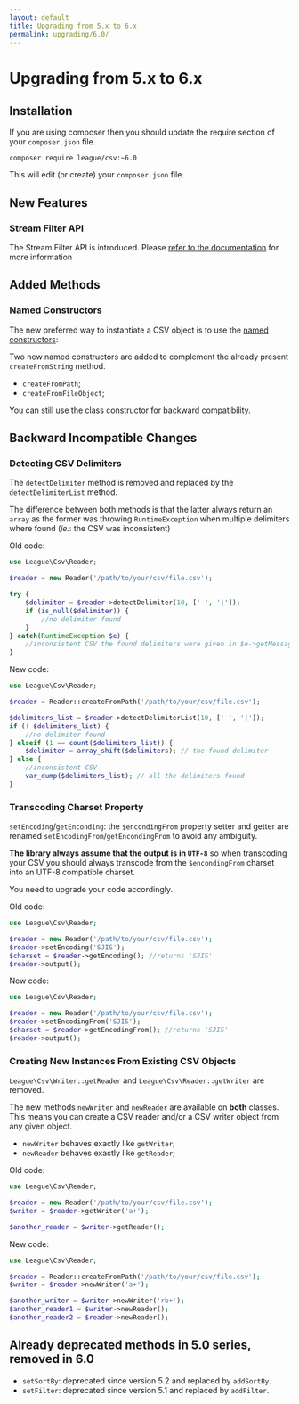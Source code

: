 ```yaml
---
layout: default
title: Upgrading from 5.x to 6.x
permalink: upgrading/6.0/
---
```


# Upgrading from 5.x to 6.x

## Installation

If you are using composer then you should update the require section of your `composer.json` file.

~~~
composer require league/csv:~6.0
~~~

This will edit (or create) your `composer.json` file.

## New Features

### Stream Filter API

The Stream Filter API is introduced. Please [refer to the documentation](/filtering/) for more information

## Added Methods

### Named Constructors

The new preferred way to instantiate a CSV object is to use the [named constructors](/overview/#instantiation):

Two new named constructors are added to complement the already present `createFromString` method.

* `createFromPath`;
* `createFromFileObject`;

You can still use the class constructor for backward compatibility.

## Backward Incompatible Changes

### Detecting CSV Delimiters

The `detectDelimiter` method is removed and replaced by the `detectDelimiterList` method.

The difference between both methods is that the latter always return an `array` as the former was throwing `RuntimeException` when multiple delimiters where found (*ie.*: the CSV was inconsistent)

Old code:

~~~php
use League\Csv\Reader;

$reader = new Reader('/path/to/your/csv/file.csv');

try {
    $delimiter = $reader->detectDelimiter(10, [' ', '|']);
    if (is_null($delimiter)) {
        //no delimiter found
    }
} catch(RuntimeException $e) {
    //inconsistent CSV the found delimiters were given in $e->getMessage();
}

~~~

New code:

~~~php
use League\Csv\Reader;

$reader = Reader::createFromPath('/path/to/your/csv/file.csv');

$delimiters_list = $reader->detectDelimiterList(10, [' ', '|']);
if (! $delimiters_list) {
    //no delimiter found
} elseif (1 == count($delimiters_list)) {
    $delimiter = array_shift($delimiters); // the found delimiter
} else {
    //inconsistent CSV
    var_dump($delimiters_list); // all the delimiters found
}

~~~

### Transcoding Charset Property

`setEncoding`/`getEnconding`: the `$encondingFrom` property setter and getter are renamed `setEncodingFrom`/`getEncondingFrom` to avoid any ambiguity.

**The library always assume that the output is in `UTF-8`** so when transcoding your CSV you should always transcode from the `$encondingFrom` charset into an UTF-8 compatible charset.

You need to upgrade your code accordingly.

Old code:

~~~php
use League\Csv\Reader;

$reader = new Reader('/path/to/your/csv/file.csv');
$reader->setEncoding('SJIS');
$charset = $reader->getEncoding(); //returns 'SJIS'
$reader->output();

~~~

New code:

~~~php
use League\Csv\Reader;

$reader = new Reader('/path/to/your/csv/file.csv');
$reader->setEncodingFrom('SJIS');
$charset = $reader->getEncodingFrom(); //returns 'SJIS'
$reader->output();

~~~

### Creating New Instances From Existing CSV Objects

`League\Csv\Writer::getReader` and `League\Csv\Reader::getWriter` are removed. 

The new methods `newWriter` and `newReader` are available on **both** classes. This means you can create a CSV reader and/or a CSV writer object from any given object.

* `newWriter` behaves exactly like `getWriter`;
* `newReader` behaves exactly like `getReader`;

Old code:

~~~php
use League\Csv\Reader;

$reader = new Reader('/path/to/your/csv/file.csv');
$writer = $reader->getWriter('a+');

$another_reader = $writer->getReader();
~~~

New code:

~~~php
use League\Csv\Reader;

$reader = Reader::createFromPath('/path/to/your/csv/file.csv');
$writer = $reader->newWriter('a+');

$another_writer = $writer->newWriter('rb+');
$another_reader1 = $writer->newReader();
$another_reader2 = $reader->newReader();
~~~

## Already deprecated methods in 5.0 series, removed in 6.0

- `setSortBy`: deprecated since version 5.2 and replaced by `addSortBy`.
- `setFilter`: deprecated since version 5.1 and replaced by `addFilter`.
